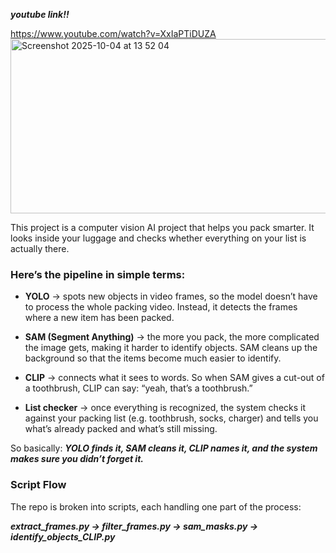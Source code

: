 ***youtube link!!***

  https://www.youtube.com/watch?v=XxIaPTiDUZA
<img width="1206" height="279" alt="Screenshot 2025-10-04 at 13 52 04" src="https://github.com/user-attachments/assets/c4b56b3b-2c67-4a64-b80b-4c11c6eea26c" />

This project is a computer vision AI project that helps you pack smarter. It looks inside your luggage and checks whether everything on your list is actually there.

### **Here’s the pipeline in simple terms:**

* **YOLO** → spots new objects in video frames, so the model doesn’t have to process the whole packing video. Instead, it detects the frames where a new item has been packed.

* **SAM (Segment Anything)** → the more you pack, the more complicated the image gets, making it harder to identify objects. SAM cleans up the background so that the items become much easier to identify.

* **CLIP** → connects what it sees to words. So when SAM gives a cut-out of a toothbrush, CLIP can say: “yeah, that’s a toothbrush.”

* **List checker** → once everything is recognized, the system checks it against your packing list (e.g. toothbrush, socks, charger) and tells you what’s already packed and what’s still missing.

So basically: 
***YOLO finds it, SAM cleans it, CLIP names it, and the system makes sure you didn’t forget it.***

### **Script Flow**

The repo is broken into scripts, each handling one part of the process:

***extract_frames.py  →  filter_frames.py  →  sam_masks.py  →  identify_objects_CLIP.py***
